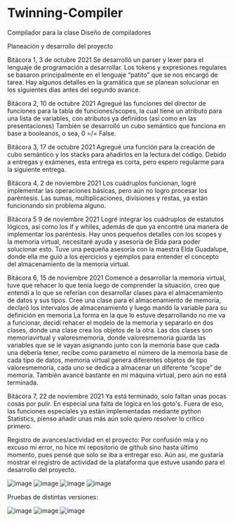 # Twinning-Compiler
Compilador para la clase Diseño de compiladores


Planeación y desarrollo del proyecto

Bitácora 1, 3 de octubre 2021
Se desarrolló un parser y lexer para el lenguaje de programación a desarrollar.
Los tokens y expresiones regulares se basaron principalmente en el lenguaje “patito” que se nos encargó de tarea.
Hay algunos detalles en la gramática que se planean solucionar en los siguientes días antes del segundo avance.

Bitácora 2, 10 de octubre 2021
Agregué las funciones del director de funciones para la tabla de funciones/scopes, la cual tiene un atributo para una lista de variables, con atributos ya definidos (así como en las presentaciones) También se desarrolló un cubo semántico que funciona en base a booleanos, o sea, 0 =/= False.

Bitácora 3, 17 de octubre 2021
Agregué una función para la creación de cubo semántico y los stacks para añadirlos en la lectura del código. Debido a entregas y exámenes, esta entrega es corta, pero espero regularme para la siguiente entrega.

Bitácora 4, 2 de noviembre 2021
Los cuádruplos funcionan, logré implementar las operaciones básicas, pero aún no logro procesar los paréntesis. Las sumas, multiplicaciones, divisiones y restas, ya están funcionando sin problema alguno.

Bitácora 5 9 de noviembre 2021
Logré integrar los cuádruplos de estatutos lógicos, así como los if y whiles, además de que ya encontré una manera de implementar los paréntesis. Hay unos pequeños detalles con los scopes y la memoria virtual, necesitaré ayuda y asesoría de Elda para poder solucionar esto.
Tuve una pequeña asesoría con la maestra Elda Guadalupe, donde ella me guió a los ejercicios y ejemplos para entender el concepto del almacenamiento de la memoria virtual.

Bitácora 6, 15 de noviembre 2021
Comencé a desarrollar la memoria virtual, tuve que rehacer lo que tenía luego de comprender la situación, creo que entendí a lo que se referían con desarrollar clases para el almacenamiento de datos y sus tipos.
Cree una clase para el almacenamiento de memoria, declaró los intervalos de almacenamiento y luego mandó la variable para su definición en memoria
La forma en la que lo estuve desarrollando no me va a funcionar, decidí rehacer el modelo de la memoria y separarlo en dos clases, donde una clase crea los objetos de la otra. Las dos clases son memoriavirtual y valoresmemoria, donde valoresmemoria guarda las variables que se le vayan asignando junto con la memoria base que cada una debería tener, recibe como parametro el número de la memoria base de cada tipo de datos, memoria virtual genera diferentes objetos de tipo valoresmemoria, cada uno se dedica a almacenar un diferente “scope” de memoria. También avancé bastante en mi máquina virtual, pero aún no está terminada.

Bitácora 7, 22 de noviembre 2021
Ya está terminado, solo faltan unas pocas cosas por pulir. En especial una falta de lógica en los goto's. Fuera de eso, las funciones especiales ya están implementadas mediante python Statistics, pienso añadir unas más aún solo quiero resolver lo crítico primero.

Registro de avances/actividad en el proyecto:
Por confusión mía y no excuso mi error, no hice mi repositorio de github sino hasta último momento, pues pensé que solo se iba a entregar eso. Aún así, me gustaría mostrar el registro de actividad de la plataforma que estuve usando para el desarrollo del proyecto.



![image](https://user-images.githubusercontent.com/26450411/142995927-bc866992-24bc-4be3-a30e-060b2b5ae026.png)
![image](https://user-images.githubusercontent.com/26450411/142995947-ce80d767-86f5-403d-91f3-b4d54d46b26b.png)
![image](https://user-images.githubusercontent.com/26450411/142995970-d960a60b-1225-499a-8c4d-d5a84e39113e.png)
![image](https://user-images.githubusercontent.com/26450411/142995997-afb18edd-7dcd-454e-9f93-abb137dd51ad.png)

Pruebas de distintas versiones:

![image](https://user-images.githubusercontent.com/26450411/142996108-563a9bb4-ecea-41d2-9c23-53996b4c2f0c.png)
![image](https://user-images.githubusercontent.com/26450411/142996158-c281490c-450c-4d07-9db9-2a440a720e4d.png)
![image](https://user-images.githubusercontent.com/26450411/142996217-1e6c8393-d5b4-4092-8fef-03852daa207d.png)




